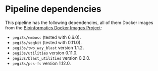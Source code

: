 # Pipeline dependencies

This pipeline has the following dependencies, all of them  Docker images from the [Bioinformatics Docker Images Project](https://pegi3s.github.io/dockerfiles/):
- `pegi3s/emboss` (tested with 6.6.0).
- `pegi3s/seqkit` (tested with 0.11.0).
- `pegi3s/two_way_blast` version 1.1.2.
- `pegi3s/utilities` version 0.11.0.
- `pegi3s/blast_utilities` version 0.2.0.
- `pegi3s/pss-fs` version 1.12.0.
